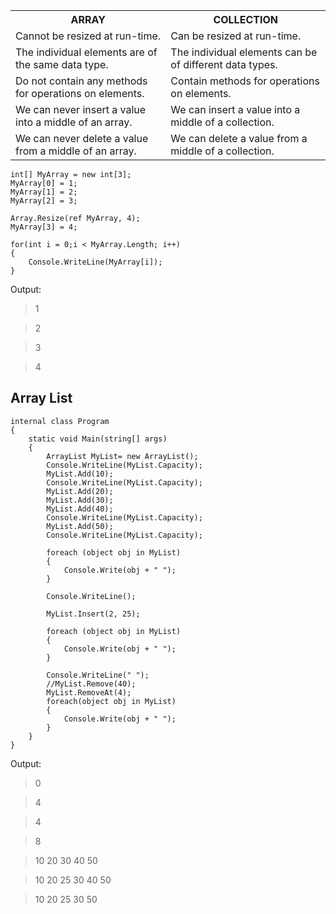 <table>
    <tr>
    <th>ARRAY</th>
    <th>COLLECTION</th>
    </tr>
    <tr>
    <td>Cannot be resized at run-time.</td>
    <td>Can be resized at run-time.</td>
    </tr>
     <tr>
    <td>The individual elements are of the same data type.</td>
    <td>The individual elements can be of different data types.</td>
    </tr>
     <tr>
    <td>Do not contain any methods for operations on elements.</td>
    <td>Contain methods for operations on elements.</td>
    </tr>
     <tr>
    <td>We can never insert a value into a middle of an array.</td>
    <td>We can insert a value into a middle of a collection.</td>
    </tr>
     <tr>
    <td>We can never delete a value from a middle of an array.</td>
    <td>We can delete a value from a middle of a collection.</td>
    </tr>
</table>

```
int[] MyArray = new int[3];
MyArray[0] = 1;
MyArray[1] = 2;
MyArray[2] = 3;

Array.Resize(ref MyArray, 4);
MyArray[3] = 4;

for(int i = 0;i < MyArray.Length; i++)
{
    Console.WriteLine(MyArray[i]);
}
```

Output:

> 1

> 2

> 3

> 4

## Array List

```
internal class Program
{
    static void Main(string[] args)
    {
        ArrayList MyList= new ArrayList();
        Console.WriteLine(MyList.Capacity);
        MyList.Add(10);
        Console.WriteLine(MyList.Capacity);
        MyList.Add(20);
        MyList.Add(30);
        MyList.Add(40);
        Console.WriteLine(MyList.Capacity);
        MyList.Add(50);
        Console.WriteLine(MyList.Capacity);

        foreach (object obj in MyList)
        {
            Console.Write(obj + " ");
        }

        Console.WriteLine();

        MyList.Insert(2, 25);

        foreach (object obj in MyList)
        {
            Console.Write(obj + " ");
        }

        Console.WriteLine(" ");
        //MyList.Remove(40);
        MyList.RemoveAt(4);
        foreach(object obj in MyList)
        {
            Console.Write(obj + " ");
        }
    }
}
```

Output:

> 0

> 4

> 4

> 8

> 10 20 30 40 50

> 10 20 25 30 40 50

> 10 20 25 30 50
 




